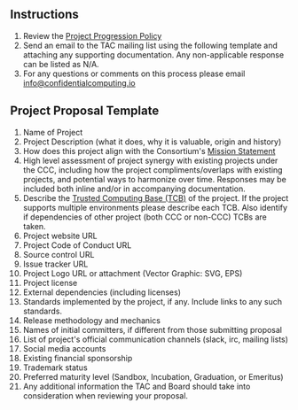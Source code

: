 ## Instructions
1.  Review the [Project Progression Policy](project-progression-policy.md)
2.  Send an email to the TAC mailing list using the following template and attaching any supporting documentation. Any non-applicable response can be listed as N/A.
3.  For any questions or comments on this process please email info@confidentialcomputing.io

## Project Proposal Template
1.  Name of Project
2.  Project Description (what it does, why it is valuable, origin and history)
3.  How does this project align with the Consortium's [Mission Statement](README.md)
4.  High level assessment of project synergy with existing projects under the CCC, including how the project compliments/overlaps with existing projects, and potential ways to harmonize over time. Responses may be included both inline and/or in accompanying documentation.
5. Describe the [Trusted Computing Base (TCB)](https://en.wikipedia.org/wiki/Trusted_computing_base) of the project. If the project supports multiple environments please describe each TCB. Also identify if dependencies of other project (both CCC or non-CCC) TCBs are taken.
6.  Project website URL
7.  Project Code of Conduct URL
8.  Source control URL
9.  Issue tracker URL
10.  Project Logo URL or attachment (Vector Graphic: SVG, EPS)
11. Project license
12. External dependencies (including licenses)
13. Standards implemented by the project, if any. Include links to any such standards.
14. Release methodology and mechanics
15. Names of initial committers, if different from those submitting proposal
16. List of project's official communication channels (slack, irc, mailing lists)
17. Social media accounts
18. Existing financial sponsorship
19. Trademark status
20. Preferred maturity level (Sandbox, Incubation, Graduation, or Emeritus)
21. Any additional information the TAC and Board should take into consideration when reviewing your proposal.
